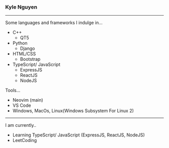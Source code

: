 ### Kyle Nguyen
-----

Some languages and frameworks I indulge in...
* C++ <br>
  * QT5
* Python <br>
  * Django
* HTML/CSS <br>
  * Bootstrap
* TypeScript/ JavaScript
  * ExpressJS
  * ReactJS
  * NodeJS

Tools...
* Neovim (main)
* VS Code
* Windows, MacOs, Linux(Windows Subsystem For Linux 2)
-----
I am currently..
* Learning TypeScript/ JavaScript (ExpressJS, ReactJS, NodeJS)
* LeetCoding
